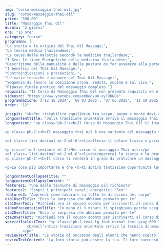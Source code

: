 ```yaml
---
img: "corso-massaggio-thai-oil.jpg"
slug: "corso-massaggio-thai-oil"
price: "380,00"
title: "Massaggio Thai Oil"
durata: "2 giorni"
ore: "16 ore"
category: "corso"
programma: [
"La storia e le origini del Thai Oil Massage;",
"La teoria medica thailandese;",
"Le cause delle malattie secondo la medicina thailandese;",
"I Sen: le linee Energetiche della medicina thailandese;",
"Descrizione delle manualità e delle posture da far assumere alla persona;",
"I benefici del Thai Oil Massage;",
"Controindicazioni e precauzioni;",
"Le varie tecniche e manovre del Thai Oil Massage;",
"Sequenza di lavoro in posizione prona, seduta, supina e sul viso;",
"Ripasso finale pratico del massaggio completo."]
requisiti: "Il Corso di Massaggio Thai Oil non presenta requisiti ed è un corso aperto a tutti."
videosrc: "https://www.youtube.com/embed/uU-xyFUDNBs"
programmazione: ['12 10 2024', '08 03 2025', '07 06 2025', '11 10 2025']    
order: "12"

incipit: "<b>Per ristabilire equilibrio tra corpo, anima e mente devi assolutamente conoscere questa tecnica</b>. Stiamo parlando del corso di massaggio Thai Oil <b>che arricchirà la tua formazione nel mondo del benessere</b>. Cosa aspetti? Richiedi ora info!"
longcontentTitle: "Dalla tradizione orientale arriva il massaggio Thai Oil"            
longcontent: "<p class='pb-2'><b>Il Corso di Massaggio Thai Oil ti insegnerà una tecnica di massaggio che unisce la tradizione orientale</b> del massaggio thailandese <b>con l’utilizzo dell’olio per ottenere un effetto rilassante</b> e armonizzante su tutto l’essere grazie a manovre più dolci, delicate e scorrevoli.</p>

<p class='pb-2'><b>Il massaggio thai oil è una variante del massaggio thailandese tradizionale, che si basa sulla stimolazione dei meridiani energetici e delle linee sen</b> per favorire il flusso dell’energia vitale nel corpo. Ha molti benefici:</p>

<ol class='list-decimal mt-2 ml-6'><li>allevia il dolore fisico e psicofisico;</li><li>rilassa la muscolatura;</li><li>riduce lo stress e le tensioni;</li><li>armonizza le emozioni e le energie; </li><li>nutre la pelle e i tessuti.</li></ol>

<p class='font-semibold mt-3'>Nel corso di massaggio Thai oil:</p>
<ol class='list-decimal mt-2 ml-6'><li><b>imparerai la teoria e la pratica del massaggio thai oil</b>;</li><li>studierai l’anatomia e la fisiologia del sistema energetico;</li><li><b>approfondirai le tecniche di massaggio con le mani e l’olio su tutto il corpo.</b></li></ol>
<p class='pb-2'><b>Il corso ti renderà in grado di praticare un massaggio thai oil efficace e sicuro</b>, ottenendo un’azione rilassante e armonizzante su tutto l’essere.</p>

<p>La cosa più importante è che <b>ti aprirà tantissime opportunità lavorative essendo una delle tecniche di massaggio più richieste nei centri benessere, nei centri termali e dai clienti</b> alla ricerca di benessere e relax.</p>"

longcontentCollapseTitle: ""
longcontentCollapseContent: ""
features1: "Una delle tecniche di massaggio più richieste"
features2: 'Scopri i principali canali energetici "Sen"'
features3: "Apprendi come lavorare su tutte le direzioni del corpo"  
cta1OverTitle: "Ecco la sorpresa che abbiamo pensato per te"
cta1OverText: "Richiedi ora il coupon sconto per iscriverti al corso di massaggio thai oil"
videoPresentationTitle: "In meno di 3 minuti ti spieghiamo perché scegliere il corso di massaggio Thai Oil"
cta2OverTitle: "Ecco la sorpresa che abbiamo pensato per te"
cta2OverText: "Richiedi ora il coupon sconto per iscriverti al corso di massaggio thai oil"
serviziInclusiText: "<p class='pb-2 text-lg font-normal text-gray-500 lg:text-xl sm:px-16 lg:px-48 text-justify'>
          <b>Dall’antica tradizione orientale arriva la tecnica di massaggio thailandese che vede</b> nell’applicazione dell’olio la formula ideale per donare benessere ad anima, corpo e mente. Cosa aspetti? <b>Contattaci ora per iniziare questa fantastica formazione che ti garantirà tantissime opportunità lavorative.</b> 
        </p>"
reviewTextTitle: "Le storie di successo degli alunni che hanno scelto la nostra scuola di massaggio"        
reviewTextContent: "La loro storia può essere la tua. Il loro successo puoi ottenerlo anche tu.<span class='block py-2'>Cosa aspetti? Scegli anche tu di essere finalmente felice del lavoro che scegli.</span>" 
---
```

